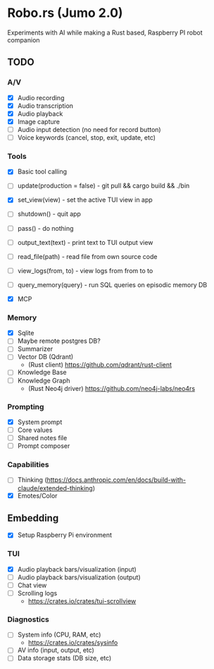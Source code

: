 # Robo.rs (Jumo 2.0)

Experiments with AI while making a Rust based, Raspberry PI robot companion

## TODO

### A/V

- [x] Audio recording
- [x] Audio transcription
- [x] Audio playback
- [x] Image capture
- [ ] Audio input detection (no need for record button)
- [ ] Voice keywords (cancel, stop, exit, update, etc)

### Tools

- [x] Basic tool calling
- [ ] update(production = false) - git pull && cargo build && ./bin
- [x] set_view(view) - set the active TUI view in app
- [ ] shutdown() - quit app
- [ ] pass() - do nothing
- [ ] output_text(text) - print text to TUI output view
- [ ] read_file(path) - read file from own source code
- [ ] view_logs(from, to) - view logs from from to to
- [ ] query_memory(query) - run SQL queries on episodic memory DB

- [x] MCP

### Memory

- [x] Sqlite
- [ ] Maybe remote postgres DB?
- [ ] Summarizer
- [ ] Vector DB (Qdrant)
  - (Rust client) https://github.com/qdrant/rust-client
- [ ] Knowledge Base
- [ ] Knowledge Graph
  - (Rust Neo4j driver) https://github.com/neo4j-labs/neo4rs

### Prompting

- [x] System prompt
- [ ] Core values
- [ ] Shared notes file
- [ ] Prompt composer

### Capabilities

- [ ] Thinking (https://docs.anthropic.com/en/docs/build-with-claude/extended-thinking)
- [x] Emotes/Color

## Embedding

- [x] Setup Raspberry Pi environment

### TUI

- [x] Audio playback bars/visualization (input)
- [ ] Audio playback bars/visualization (output)
- [ ] Chat view
- [ ] Scrolling logs
  - https://crates.io/crates/tui-scrollview

### Diagnostics

- [ ] System info (CPU, RAM, etc)
  - https://crates.io/crates/sysinfo
- [ ] AV info (input, output, etc)
- [ ] Data storage stats (DB size, etc)
